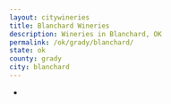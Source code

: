```yaml
---
layout: citywineries
title: Blanchard Wineries
description: Wineries in Blanchard, OK
permalink: /ok/grady/blanchard/
state: ok
county: grady
city: blanchard
---
```

-
